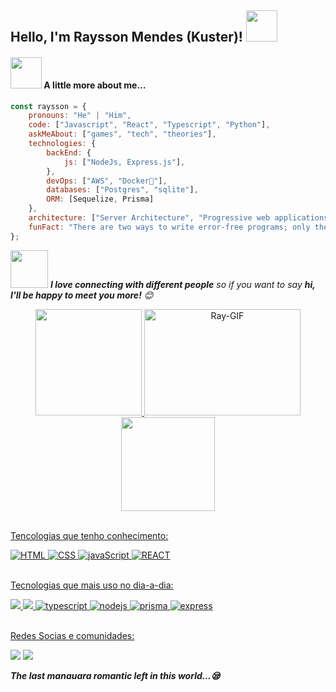 <h2>Hello, I'm Raysson Mendes (Kuster)! <img src="https://media.giphy.com/media/12oufCB0MyZ1Go/giphy.gif" width="50"></h2>

#### <img src="https://media.giphy.com/media/VgCDAzcKvsR6OM0uWg/giphy.gif" width="50"> A little more about me...  

```javascript
const raysson = {
    pronouns: "He" | "Him",
    code: ["Javascript", "React", "Typescript", "Python"],
    askMeAbout: ["games", "tech", "theories"],
    technologies: {
        backEnd: {
            js: ["NodeJs, Express.js"],
        },
        devOps: ["AWS", "Docker🐳"],
        databases: ["Postgres", "sqlite"],
        ORM: [Sequelize, Prisma]
    },
    architecture: ["Server Architecture", "Progressive web applications", "Single page applications"],
    funFact: "There are two ways to write error-free programs; only the third one works"
};
```

<img src="https://media.giphy.com/media/LnQjpWaON8nhr21vNW/giphy.gif" width="60"> <em><b>I love connecting with different people</b> so if you want to say <b>hi, I'll be happy to meet you more!</b> 😊</em>

<div align="center">
  <a href="https://github.com/raissu">
  <img height="170em" src="https://github-readme-stats.vercel.app/api?username=Raissu&show_icons=true&theme=dracula&include_all_commits=true&count_private=true"/>
    <img align="auto" alt="Ray-GIF"  height="170" width="250" src="https://c.tenor.com/AuOdlzAuj_0AAAAC/headbanging-black-metal.gif">
  <img height="150em" src="https://github-readme-stats.vercel.app/api/top-langs/?username=Raissu&layout=compact&langs_count=7&theme=dracula"/>
</div>

<br>

<div height="300px">
    <p>Tencologias que tenho conhecimento:</p>
    <img src="https://img.shields.io/badge/HTML5-E34F26?style=for-the-badge&logo=html5&logoColor=white" alt="HTML">
    <img src="https://img.shields.io/badge/CSS3-1572B6?style=for-the-badge&logo=css3&logoColor=white" alt="CSS">
    <img src="https://img.shields.io/badge/JavaScript-F7DF1E?style=for-the-badge&logo=javascript&logoColor=black" alt="javaScript">
    <img src="https://img.shields.io/badge/React-20232A?style=for-the-badge&logo=react&logoColor=61DAFB" alt="REACT">
</div>

<br>
    
<div height="300px">
    <p>Tecnologias que mais uso no dia-a-dia:</p>
    <img src="https://camo.githubusercontent.com/281c069a2703e948b536500b9fd808cb4fb2496b3b66741db4013a2c89e91986/68747470733a2f2f696d672e736869656c64732e696f2f62616467652f506f737467726553514c2d3331363139323f7374796c653d666f722d7468652d6261646765266c6f676f3d706f737467726573716c266c6f676f436f6c6f723d7768697465">
    <img src="https://camo.githubusercontent.com/72e92f69f36703548704a9eeda2a9889c2756b5e08f01a9aec6e658c148d014e/68747470733a2f2f696d672e736869656c64732e696f2f62616467652f4d6f6e676f44422d3445413934423f7374796c653d666f722d7468652d6261646765266c6f676f3d6d6f6e676f6462266c6f676f436f6c6f723d7768697465">
    <img src="https://img.shields.io/badge/TypeScript-007ACC?style=for-the-badge&logo=typescript&logoColor=white" alt="typescript">
    <img src="https://img.shields.io/badge/Node.js-43853D?style=for-the-badge&logo=node.js&logoColor=white" alt="nodejs">
    <img src="https://img.shields.io/badge/Prisma-3982CE?style=for-the-badge&logo=Prisma&logoColor=white" alt="prisma">
    <img src="https://img.shields.io/badge/express.js-%23404d59.svg?style=for-the-badge&logo=express&logoColor=%2361DAFB" alt="express">
</div>
    
<br>

<div height="300px">
    <p>Redes Socias e comunidades:</p>

<a href="https://instagram.com/raysson.js" target="_blank"><img src="https://img.shields.io/badge/Instagram-E4405F?style=for-the-badge&logo=instagram&logoColor=white" target="_blank"></a>
<a href="https://discord.gg/scHWUXeYjq" target="_blank"><img src="https://img.shields.io/badge/Discord-7289DA?style=for-the-badge&logo=discord&logoColor=white" target="_blank"></a> 
</div>
  
<i><strong>The last manauara romantic left in this world...😪 </strong></i>
